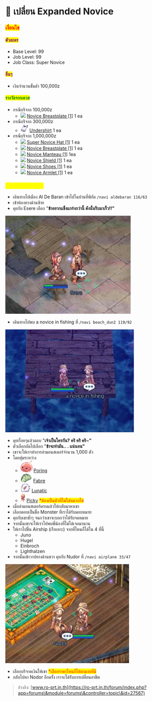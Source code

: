 # 📔 เปลี่ยน Expanded Novice

### <mark style="color:red;">เงื่อนไข</mark>

#### <mark style="color:purple;">ตัวละคร</mark>

* Base Level: 99
* Job Level: 99
* Job Class: Super Novice

#### <mark style="color:purple;">อื่นๆ</mark>

* เงินจำนวนขั้นต่ำ 100,000z

#### <mark style="color:green;">รางวัลจากเควส</mark>

* กรณีบริจาก 100,000z
  * ![](../.gitbook/assets/novice\_breastplate.png) [Novice Breastplate \[1\]](https://www.divine-pride.net/database/item/2340/novice-breastplate-1) 1 ea&#x20;
* กรณีบริจาก 300,000z
  * ![](../.gitbook/assets/undershirt.png) [Undershirt](https://www.divine-pride.net/database/item/2522/undershirt) 1 ea&#x20;
* กรณีบริจาก 1,000,000z
  * ![](../.gitbook/assets/super\_novice\_hat.png) [Super Novice Hat \[1\]](https://www.divine-pride.net/database/item/5119/super-novice-hat-1) 1 ea
  * ![](../.gitbook/assets/novice\_breastplate.png) [Novice Breastplate \[1\]](https://www.divine-pride.net/database/item/2340/novice-breastplate-1) 1 ea&#x20;
  * ![](../.gitbook/assets/novice\_manteau.png) [Novice Manteau \[1\]](https://www.divine-pride.net/database/item/2512/novice-manteau-1) 1ea
  * ![](../.gitbook/assets/novice\_shield.png) [Novice Shield \[1\]](https://www.divine-pride.net/database/item/2113/novice-shield-1) 1 ea
  * ![](../.gitbook/assets/novice\_shoes.png) [Novice Shoes \[1\]](https://www.divine-pride.net/database/item/2416/novice-shoes-1) 1 ea
  * ![](../.gitbook/assets/novice\_armlet.png) [Novice Armlet \[1\]](https://www.divine-pride.net/database/item/2628/novice-armlet-1) 1 ea

### <mark style="color:yellow;">ขั้นตอนการเดินเควส</mark>

* เดินทางไปเมือง Al De Baran เข้าไปในบ้านที่พิกัด  `/navi aldebaran 116/63`
* เข้าห้องทางด้านซ้าย
* คุยกับ Esere เลือก "**ข้าอยากแข็งแกร่งกว่านี้ ดังนั้นรีบมาเร็ว!!"**

<img src="../.gitbook/assets/Screenshot 2022-06-01 224518.jpg" alt="" data-size="original">

* เดินทางไปพบ a novice in fishing ที่ `/navi beach_dun2 119/92`&#x20;

![](<../.gitbook/assets/Screenshot 2022-06-01 234718.jpg>)

* คุยเรื่อยๆแล้วตอบ  "**เจ้าเป็นใครกัน? คริ คริ คริ\~"**
* ตัวเลือกถัดไปเลือก "**ข้าจะทำมัน.. . แน่นอน"**
* เขาจะให้เราทำการล่ามอนสเตอร์จำนวน 1,000 ตัว
* โดยสุ่มระหว่าง&#x20;
  * ![](../.gitbook/assets/Poring.png)  [Poring](https://www.divine-pride.net/database/monster/1002)&#x20;
  * ![](../.gitbook/assets/Fabre.png) [Fabre](https://www.divine-pride.net/database/monster/1007/fabre)
  * ![](../.gitbook/assets/Lunatic.png) [Lunatic](https://www.divine-pride.net/database/monster/1063/lunatic)
  * ![](../.gitbook/assets/Picky.png) [Picky](https://www.divine-pride.net/database/monster/1049/picky) <mark style="color:red;">\*ต้องเป็นตัวที่ไม่ใส่หมวกไข่</mark>
* เมื่อล่ามอนสเตอร์ครบแล้วให้กลับมาหาเขา&#x20;
* เลือกตอบเป็นชื่อ Monster ที่เราได้รับมอบหมาย
* คุยกับเขาซ้ำๆ  จนกว่าเขาจะบอกว่าได้รับจดหมาย
* จากนั้นเขาจะให้เราไปพบพี่น้องที่ไม่ได้เจอมานาน
* ให้เราไปขึ้น Airship (เรือเหาะ) จากที่ไหนก็ได้ใน 4 ที่นี้
  * Juno
  * Hugel
  * Einbroch
  * Lighthalzen
* จากนั้นเข้าวาปทางด้านขวา คุยกับ Nudor ที่ `/navi airplane 33/47`

![](<../.gitbook/assets/Screenshot 2022-06-01 234603.jpg>)

* เลือกบริจาคเงินให้เขา <mark style="color:red;">\*เลือกราคาไหนก็ได้ตามงบที่มี</mark>
* กลับไปหา Nodor อีกครั้ง เราจะได้รับการเปลี่ยนอาชีพ

> อ้างอิง: [www.ro-prt.in.th](https://ro-prt.in.th/forum/index.php?app=forums\&module=forums\&controller=topic\&id=27567)
